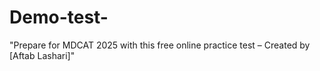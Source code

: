 # Demo-test-
"Prepare for MDCAT 2025 with this free online practice test – Created by [Aftab Lashari]"
